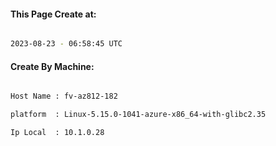 
   
#### This Page Create at:

```bash

2023-08-23 - 06:58:45 UTC

```

#### Create By Machine:

```bash

Host Name : fv-az812-182

platform  : Linux-5.15.0-1041-azure-x86_64-with-glibc2.35

Ip Local  : 10.1.0.28

```

